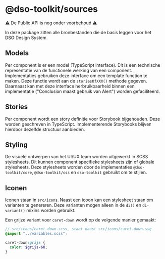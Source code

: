 # @dso-toolkit/sources

⚠️ De Public API is nog onder voorbehoud ⚠️

In deze package zitten alle bronbestanden die de basis leggen voor het DSO Design System.

## Models

Per component is er een model (TypeScript interface). Dit is een technische representatie van de functionele werking van een component. Implementaties gebruiken deze interface om een template function te maken. Deze functie wordt aan de `storiesOfXXX()` methode gegeven. Daarnaast kan met deze interface herbruikbaarheid binnen een implementatie ("Conclusion maakt gebruik van Alert") worden gefaciliteerd.

## Stories

Per component wordt een story definitie voor Storybook bijgehouden. Deze worden geschreven in TypeScript. Implementerende Storybooks blijven hierdoor dezelfde structuur aanbieden.

## Styling

De visuele ontwerpen van het UI/UX team worden uitgewerkt in SCSS stylesheets. Dit kunnen component specifieke stylesheets zijn of globale stylesheets. Deze stylesheets worden door de implementaties `@dso-toolkit/core`, `@dso-toolkit/css` en `dso-toolkit` gebruikt om te stijlen.

## Iconen

Iconen staan in `src/icons`. Naast een icoon kan een stylesheet staan om varianten te genereren. Deze varianten mogen alleen in de `di()` en `di-variant()` mixins worden gebruikt.

Een grijze variant voor `caret-down` wordt op de volgende manier gemaakt:

```scss
// src/icons/caret-down.scss, staat naast src/icons/caret-down.svg
@import "../variables.scss";

caret-down:grijs {
  color: $grijs-60;
}
```
